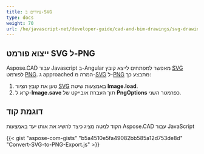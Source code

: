 ```yaml
---
title: ציורים ב-SVG
type: docs
weight: 70
url: /he/javascript-net/developer-guide/cad-and-bim-drawings/svg-drawings/
---
```


## **ייצוא פורמט SVG ל-PNG**

Aspose.CAD עבור Javascript ב-Angular מאפשר למפתחים לייצא קובץ [SVG](https://docs.fileformat.com/page-description-language/svg/) לפורמט [PNG](https://docs.fileformat.com/image/png/).
ג approached המרה מ-[SVG](https://docs.fileformat.com/page-description-language/svg/) ל-[PNG](https://docs.fileformat.com/image/png/) מתבצע כך:

1. טען את קובץ הציור [SVG](https://docs.fileformat.com/page-description-language/svg/) באמצעות שיטת **Image.load**.
1. קרא ל-**Image.save** תוך העברת אובייקט של **PngOptions** כפרמטר השני.

## דוגמת קוד

הקוד למטה מציג כיצד להשיג את אותו יעד באמצעות Aspose.CAD עבור JavaScript

{{< gist "aspose-com-gists" "b5a4510e5fa49082bb585a12d753de8d" "Convert-SVG-to-PNG-Export.js" >}}
